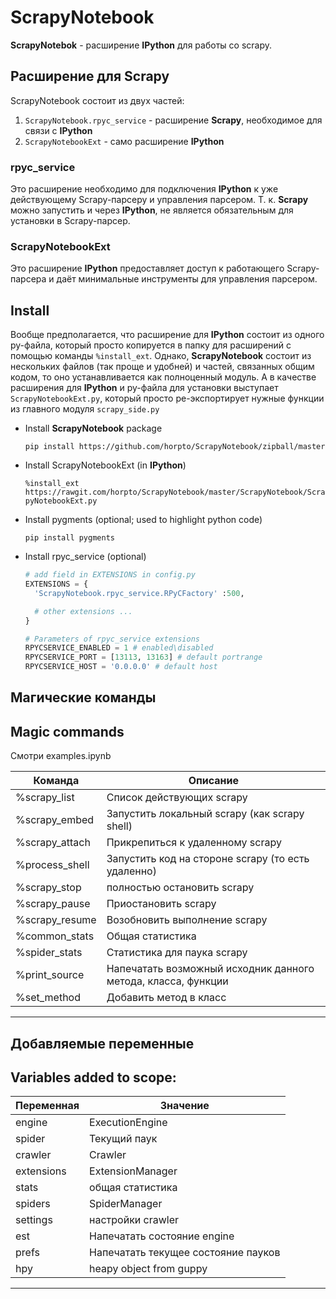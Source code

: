
# ScrapyNotebook
  **ScrapyNotebok** - расширение **IPython** для работы со scrapy.

## Расширение для Scrapy
  ScrapyNotebook состоит из двух частей:
  1. `ScrapyNotebook.rpyc_service` - расширение **Scrapy**, необходимое для связи с **IPython**
  2. `ScrapyNotebookExt` - само расширение **IPython**


### rpyc_service
  Это расширение необходимо для подключения **IPython** к уже действующему Scrapy-парсеру и управления парсером. Т. к. **Scrapy** можно запустить и через **IPython**, не является обязательным для установки в Scrapy-парсер.


### ScrapyNotebookExt
  Это расширение **IPython** предоставляет доступ к работающего Scrapy-парсера и даёт минимальные инструменты для управления парсером.


## Install
  Вообще предполагается, что расширение для **IPython** состоит из одного py-файла, который просто копируется в папку для расширений с помощью команды `%install_ext`. Однако, **ScrapyNotebook** состоит из нескольких файлов (так проще и удобней) и частей, связанных общим кодом, то оно устанавливается как полноценный модуль. А в качестве расширения для **IPython** и py-файла для установки выступает `ScrapyNotebookExt.py`, который просто ре-экспортирует нужные функции из главного модуля `scrapy_side.py`

* Install **ScrapyNotebook** package

   `pip install https://github.com/horpto/ScrapyNotebook/zipball/master`

* Install ScrapyNotebookExt (in **IPython**)

   `%install_ext https://rawgit.com/horpto/ScrapyNotebook/master/ScrapyNotebook/ScrapyNotebookExt.py`

* Install pygments (optional; used to highlight python code)

  `pip install pygments`

* Install rpyc_service (optional)
  ```python
  # add field in EXTENSIONS in config.py
  EXTENSIONS = {
    'ScrapyNotebook.rpyc_service.RPyCFactory' :500,

    # other extensions ...
  }

  # Parameters of rpyc_service extensions
  RPYCSERVICE_ENABLED = 1 # enabled\disabled
  RPYCSERVICE_PORT = [13113, 13163] # default portrange
  RPYCSERVICE_HOST = '0.0.0.0' # default host
  ```

## Магические команды
## Magic commands
Смотри examples.ipynb

|Команда       |Описание                                                     |
|--------------|-------------------------------------------------------------|
|%scrapy_list  |Список действующих scrapy                                    |
|%scrapy_embed |Запустить локальный scrapy (как scrapy shell)                |
|%scrapy_attach|Прикрепиться к удаленному scrapy                             |
|%process_shell|Запустить код на стороне scrapy (то есть удаленно)           |
|%scrapy_stop  |полностью остановить scrapy                                  |
|%scrapy_pause |Приостановить scrapy                                         |
|%scrapy_resume|Возобновить выполнение scrapy                                |
|%common_stats |Общая статистика                                             |
|%spider_stats |Статистика для паука scrapy                                  |
|%print_source |Напечатать возможный исходник данного метода, класса, функции|
|%set_method   |Добавить метод в класс                                       |
------------------------------------------------------------------------------

## Добавляемые переменные
## Variables added to scope:
|Переменная|Значение                           |
|----------|-----------------------------------|
|engine    |ExecutionEngine                    |
|spider    |Текущий паук                       |
|crawler   |Crawler                            |
|extensions|ExtensionManager                   |
|stats     |общая статистика                   |
|spiders   |SpiderManager                      |
|settings  |настройки crawler                  |
|est       |Напечатать состояние engine        |
|prefs     |Напечатать текущее состояние пауков|
|hpy       |heapy object from guppy            |
------------------------------------------------
